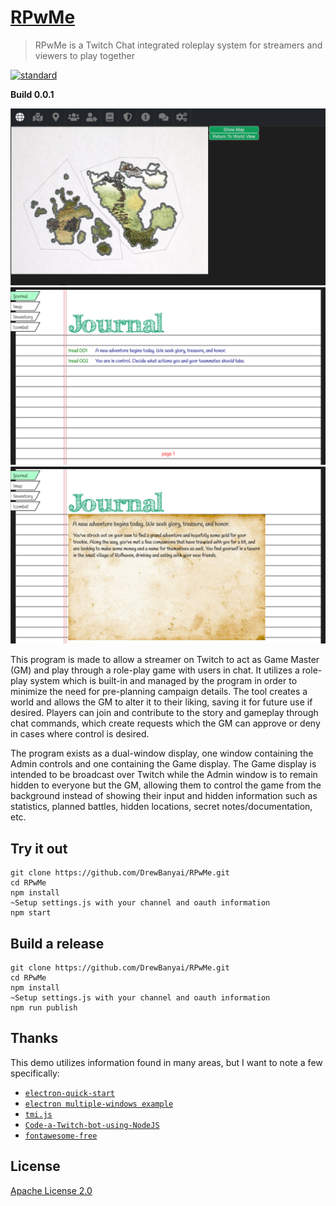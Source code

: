 # [RPwMe](https://github.com/DrewBanyai/RPwMe) 
> RPwMe is a Twitch Chat integrated roleplay system for streamers and viewers to play together

[standard-image]: https://img.shields.io/badge/code%20style-standard-brightgreen.svg?style=flat-square
[standard-url]: http://standardjs.com/
[![standard][standard-image]][standard-url]

**Build 0.0.1**

![Screenshot 01](./_previews/01.png)
![Screenshot 02](./_previews/02.png)
![Screenshot 03](./_previews/03.png)

This program is made to allow a streamer on Twitch to act as Game Master (GM) and play through a role-play game with users in chat. It utilizes a role-play system which is built-in and managed by the program in order to minimize the need for pre-planning campaign details. The tool creates a world and allows the GM to alter it to their liking, saving it for future use if desired. Players can join and contribute to the story and gameplay through chat commands, which create requests which the GM can approve or deny in cases where control is desired.

The program exists as a dual-window display, one window containing the Admin controls and one containing the Game display. The Game display is intended to be broadcast over Twitch while the Admin window is to remain hidden to everyone but the GM, allowing them to control the game from the background instead of showing their input and hidden information such as statistics, planned battles, hidden locations, secret notes/documentation, etc.

## Try it out

```
git clone https://github.com/DrewBanyai/RPwMe.git
cd RPwMe
npm install
~Setup settings.js with your channel and oauth information
npm start
```

## Build a release

```
git clone https://github.com/DrewBanyai/RPwMe.git
cd RPwMe
npm install
~Setup settings.js with your channel and oauth information
npm run publish
```

## Thanks

This demo utilizes information found in many areas, but I want to note a few specifically:
* [`electron-quick-start`](https://github.com/atom/electron-quick-start)
* [`electron multiple-windows example`](https://github.com/akabekobeko/examples-electron/tree/master/multiple-windows)
* [`tmi.js`](https://https://tmijs.com/)
* [`Code-a-Twitch-bot-using-NodeJS`](https://github.com/The-Assembly/Code-a-Twitch-bot-using-NodeJS)
* [`fontawesome-free`](https://www.npmjs.com/package/@fortawesome/fontawesome-free)

## License

[Apache License 2.0](LICENSE.md)